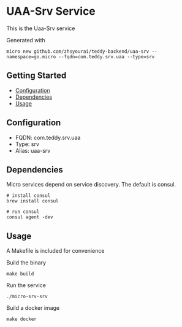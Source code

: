 # UAA-Srv Service

This is the Uaa-Srv service

Generated with

```
micro new github.com/zhsyourai/teddy-backend/uaa-srv --namespace=go.micro --fqdn=com.teddy.srv.uaa --type=srv
```

## Getting Started

- [Configuration](#configuration)
- [Dependencies](#dependencies)
- [Usage](#usage)

## Configuration

- FQDN: com.teddy.srv.uaa
- Type: srv
- Alias: uaa-srv

## Dependencies

Micro services depend on service discovery. The default is consul.

```
# install consul
brew install consul

# run consul
consul agent -dev
```

## Usage

A Makefile is included for convenience

Build the binary

```
make build
```

Run the service
```
./micro-srv-srv
```

Build a docker image
```
make docker
```